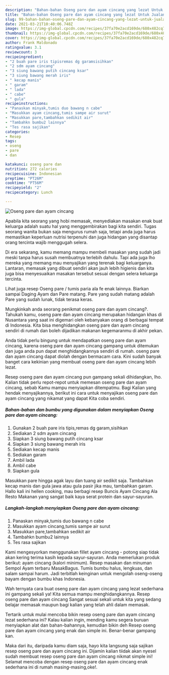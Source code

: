 ```yaml
---
description: "Bahan-bahan Oseng pare dan ayam cincang yang lezat Untuk Jualan"
title: "Bahan-bahan Oseng pare dan ayam cincang yang lezat Untuk Jualan"
slug: 99-bahan-bahan-oseng-pare-dan-ayam-cincang-yang-lezat-untuk-jualan
date: 2021-03-21T10:40:06.748Z
image: https://img-global.cpcdn.com/recipes/37fa70e2acd169de/680x482cq70/oseng-pare-dan-ayam-cincang-foto-resep-utama.jpg
thumbnail: https://img-global.cpcdn.com/recipes/37fa70e2acd169de/680x482cq70/oseng-pare-dan-ayam-cincang-foto-resep-utama.jpg
cover: https://img-global.cpcdn.com/recipes/37fa70e2acd169de/680x482cq70/oseng-pare-dan-ayam-cincang-foto-resep-utama.jpg
author: Frank Maldonado
ratingvalue: 3.1
reviewcount: 3
recipeingredient:
- "2 buah pare iris tipisremas dg garamsisihkan"
- "2 sdm ayam cincang"
- "3 siung bawang putih cincang ksar"
- "3 siung bawang merah iris"
- " kecap manis"
- " garam"
- " lada"
- " cabe"
- " gula"
recipeinstructions:
- "Panaskan minyak,tumis duo bawang n cabe"
- "Masukkan ayam cincang,tumis sampe air surut"
- "Masukkan pare,tambahkan sedikit air"
- "Tambahkn bumbu2 lainnya"
- "Tes rasa sajikan"
categories:
- Resep
tags:
- oseng
- pare
- dan

katakunci: oseng pare dan 
nutrition: 272 calories
recipecuisine: Indonesian
preptime: "PT26M"
cooktime: "PT56M"
recipeyield: "2"
recipecategory: Lunch

---
```



![Oseng pare dan ayam cincang](https://img-global.cpcdn.com/recipes/37fa70e2acd169de/680x482cq70/oseng-pare-dan-ayam-cincang-foto-resep-utama.jpg)

Apabila kita seorang yang hobi memasak, menyediakan masakan enak buat keluarga adalah suatu hal yang menggembirakan bagi kita sendiri. Tugas seorang  wanita bukan saja mengurus rumah saja, tetapi anda juga harus memastikan keperluan nutrisi terpenuhi dan juga hidangan yang disantap orang tercinta wajib menggugah selera.

Di era  sekarang, kamu memang mampu membeli masakan yang sudah jadi meski tanpa harus susah membuatnya terlebih dahulu. Tapi ada juga lho mereka yang memang mau menyajikan yang terenak bagi keluarganya. Lantaran, memasak yang dibuat sendiri akan jauh lebih higienis dan kita juga bisa menyesuaikan masakan tersebut sesuai dengan selera keluarga tercinta. 

Lihat juga resep Oseng pare / tumis paria ala fe enak lainnya. Biarkan sampai Daging Ayam dan Pare matang. Pare yang sudah matang adalah Pare yang sudah lunak, tidak terasa keras.

Mungkinkah anda seorang penikmat oseng pare dan ayam cincang?. Tahukah kamu, oseng pare dan ayam cincang merupakan hidangan khas di Nusantara yang saat ini digemari oleh kebanyakan orang di berbagai tempat di Indonesia. Kita bisa menghidangkan oseng pare dan ayam cincang sendiri di rumah dan boleh dijadikan makanan kegemaranmu di akhir pekan.

Anda tidak perlu bingung untuk mendapatkan oseng pare dan ayam cincang, karena oseng pare dan ayam cincang gampang untuk ditemukan dan juga anda pun dapat menghidangkannya sendiri di rumah. oseng pare dan ayam cincang dapat diolah dengan bermacam cara. Kini sudah banyak banget cara kekinian yang membuat oseng pare dan ayam cincang lebih lezat.

Resep oseng pare dan ayam cincang pun gampang sekali dihidangkan, lho. Kalian tidak perlu repot-repot untuk memesan oseng pare dan ayam cincang, sebab Kamu mampu menyiapkan ditempatmu. Bagi Kalian yang hendak menyajikannya, berikut ini cara untuk menyajikan oseng pare dan ayam cincang yang nikamat yang dapat Kita coba sendiri.

<!--inarticleads1-->

##### Bahan-bahan dan bumbu yang digunakan dalam menyiapkan Oseng pare dan ayam cincang:

1. Gunakan 2 buah pare iris tipis,remas dg garam,sisihkan
1. Sediakan 2 sdm ayam cincang
1. Siapkan 3 siung bawang putih cincang ksar
1. Siapkan 3 siung bawang merah iris
1. Sediakan  kecap manis
1. Sediakan  garam
1. Ambil  lada
1. Ambil  cabe
1. Siapkan  gula


Masukkan pare hingga agak layu dan tuang air sedikit saja. Tambahkan kecap manis dan gula jawa atau gula pasir jika mau, tambahkan garam. Hallo kali ini hellen cooking, mau berbagi resep Buncis Ayam Cincang Ala Resto Makanan yang sangat baik kaya serat protein dan sayur-sayuran. 

<!--inarticleads2-->

##### Langkah-langkah menyiapkan Oseng pare dan ayam cincang:

1. Panaskan minyak,tumis duo bawang n cabe
1. Masukkan ayam cincang,tumis sampe air surut
1. Masukkan pare,tambahkan sedikit air
1. Tambahkn bumbu2 lainnya
1. Tes rasa sajikan


Kami mengesyorkan menggunakan fillet ayam cincang - potong siap tidak akan kering terima kasih kepada sayur-sayuran. Anda memerlukan produk berikut: ayam cincang (kalori minimum). Resep masakan dan minuman Sempol Ayam terbaru MasakBagus. Tumis bumbu halus, lengkuas, dan salam sampai harum. Jadi terbitlah keinginan untuk mengolah oseng-oseng bayam dengan bumbu khas Indonesia. 

Wah ternyata cara buat oseng pare dan ayam cincang yang lezat sederhana ini gampang sekali ya! Kita semua mampu menghidangkannya. Resep oseng pare dan ayam cincang Sangat sesuai sekali untuk kita yang sedang belajar memasak maupun bagi kalian yang telah ahli dalam memasak.

Tertarik untuk mulai mencoba bikin resep oseng pare dan ayam cincang lezat sederhana ini? Kalau kalian ingin, mending kamu segera buruan menyiapkan alat dan bahan-bahannya, kemudian bikin deh Resep oseng pare dan ayam cincang yang enak dan simple ini. Benar-benar gampang kan. 

Maka dari itu, daripada kamu diam saja, hayo kita langsung saja sajikan resep oseng pare dan ayam cincang ini. Dijamin kalian tiidak akan nyesel sudah membuat resep oseng pare dan ayam cincang nikmat simple ini! Selamat mencoba dengan resep oseng pare dan ayam cincang enak sederhana ini di rumah masing-masing,oke!.

